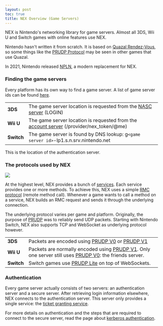 ```yaml
---
layout: post
toc: true
title: NEX Overview (Game Servers)
---
```


NEX is Nintendo's networking library for game servers. Almost all 3DS, Wii U and Switch games with online features use NEX.

Nintendo hasn't written it from scratch. It is based on [Quazal Rendez-Vous](http://web.archive.org/web/20180823162719/http://quazal.com/rendez-vous.htm), so some things like the [PRUDP Protocol](/docs/prudp) may be seen in other games that use Quazal.

In 2021, Nintendo released [NPLN](/docs/npln), a modern replacement for NEX.

### Finding the game servers
Every platform has its own way to find a game server. A list of game server ids can be found [here](/docs/game-servers).

<table>
  <tr>
    <td><b>3DS</b></td><td>The game server location is requested from the <a href="/docs/3ds/nasc">NASC server</a> (LOGIN)</td>
  </tr>
  <tr>
    <td><b>Wii U</b></td><td>The game server location is requested from the <a href="/docs/wiiu/account">account server</a> (/provider/nex_token/@me)</td>
  </tr>
  <tr>
    <td><b>Switch</b></td><td>The game server is found by DNS lookup: g<code>&lt;game server id&gt;</code>-lp1.s.n.srv.nintendo.net</td>
  </tr>
</table>

This is the location of the authentication server.

### The protocols used by NEX
![](https://www.dropbox.com/s/wahcq2ifyncd3bu/protocols.png?raw=1)

At the highest level, NEX provides a bunch of [services](/docs/nex/protocols). Each service provides one or more methods. To achieve this, NEX uses a simple [RMC protocol](/docs/rmc) (remote method call). Whenever a game wants to call a method on a service, NEX builds an RMC request and sends it through the underlying connection.

The underlying protocol varies per game and platform. Originally, the purpose of [PRUDP](/docs/prudp) was to reliably send UDP packets. Starting with Nintendo Switch, NEX also supports TCP and WebSocket as underlying protocol however.

<table>
  <tr>
    <td><b>3DS</b></td><td>Packets are encoded using <a href="PRUDP-Protocol#v0-format">PRUDP V0</a> or <a href="PRUDP-Protocol#v1-format">PRUDP V1</a></td>
  </tr>
  <tr>
    <td><b>Wii U</b></td><td>Packets are normally encoded using <a href="PRUDP-Protocol#v1-format">PRUDP V1</a>. Only one server still uses <a href="PRUDP-Protocol#v0-format">PRUDP V0</a>: the friends server.</td>
  </tr>
  <tr>
    <td><b>Switch</b></td><td>Switch games use <a href="PRUDP-Protocol#lite-format">PRUDP Lite</a> on top of WebSockets.</td>
  </tr>
</table>

### Authentication
Every game server actually consists of two servers: an authentication server and a secure server. After retrieving login information elsewhere, NEX connects to the authentication server. This server only provides a single service: the [ticket granting service](/docs/nex/protocols/authentication).

For more details on authentication and the steps that are required to connect to the secure server, read the page about [kerberos authentication](/docs/nex/kerberos).
